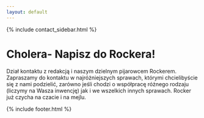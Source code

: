 ```yaml
---
layout: default
---
```


{% include contact_sidebar.html %}

  <div class="w3-row w3-padding-64">
    <div class="w3-twothird w3-container">
      <h1 class="w3-text-teal">Cholera- Napisz do Rockera!</h1>
      <p>Dział kontaktu z redakcją i naszym dzielnym pijarowcem Rockerem.
Zapraszamy do kontaktu w najróżniejszych sprawach, którymi chcielibyście się z nami podzielić,
zarówno jeśli chodzi o współpracę różnego rodzaju (liczymy na Wasza inwencję) jak i we wszelkich
innych sprawach. Rocker już czycha na czacie i na mejlu.</p>
    </div>
  </div>

 {% include footer.html %}
<!-- END MAIN -->
</div>
